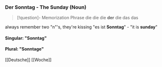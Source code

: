 ### Der Sonntag - The Sunday   (Noun)

> [!question]- Memorization Phrase
> die die die **der** die das das

always remember two "n"'s, they're kissing
"es ist **Sonntag**" - "it is **sunday**"

#### Singular: "Sonntag"
#### Plural: "Sonntage"



[[Deutsche]]
[[Woche]]